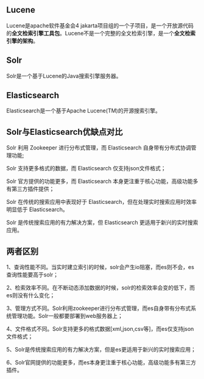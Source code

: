 ## Lucene
Lucene是apache软件基金会4 jakarta项目组的一个子项目，是一个开放源代码的**全文检索引擎工具包**。Lucene不是一个完整的全文检索引擎，是一个**全文检索引擎的架构**。

## Solr
Solr是一个基于Lucene的Java搜索引擎服务器。

## Elasticsearch
Elasticsearch是一个基于Apache Lucene(TM)的开源搜索引擎。

## Solr与Elasticsearch优缺点对比
Solr 利用 Zookeeper 进行分布式管理，而 Elasticsearch 自身带有分布式协调管理功能;

Solr 支持更多格式的数据，而 Elasticsearch 仅支持json文件格式；

Solr 官方提供的功能更多，而 Elasticsearch 本身更注重于核心功能，高级功能多有第三方插件提供；

Solr 在传统的搜索应用中表现好于 Elasticsearch，但在处理实时搜索应用时效率明显低于 Elasticsearch。

Solr 是传统搜索应用的有力解决方案，但 Elasticsearch 更适用于新兴的实时搜索应用。

## 两者区别
1、查询性能不同。当实时建立索引的时候，solr会产生io阻塞，而es则不会，es查询性能要高于solr；

2、检索效率不同。在不断动态添加数据的时候，solr的检索效率会变的低下，而es则没有什么变化；

3、管理方式不同。Solr利用zookeeper进行分布式管理，而es自身带有分布式系统管理功能。Solr一般都要部署到web服务器上；

4、文件格式不同。Solr支持更多的格式数据[xml,json,csv等]，而es仅支持json文件格式；

5、Solr是传统搜索应用的有力解决方案，但是es更适用于新兴的实时搜索应用；

6、Solr官网提供的功能更多，而es本身更注重于核心功能，高级功能多有第三方插件。

